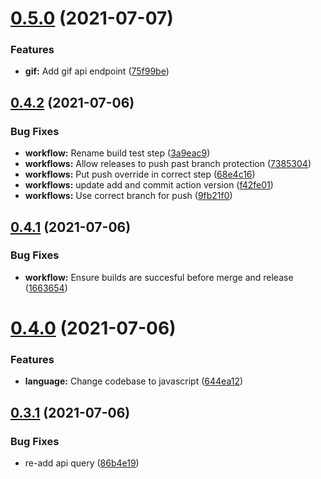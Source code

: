# [0.5.0](https://github.com/bsord/weatherdrop/compare/0.4.2...0.5.0) (2021-07-07)


### Features

* **gif:** Add gif api endpoint ([75f99be](https://github.com/bsord/weatherdrop/commit/75f99bed5ca2730ff6652adca4ca9972f7192db1))



## [0.4.2](https://github.com/bsord/weatherdrop/compare/0.4.1...0.4.2) (2021-07-06)


### Bug Fixes

* **workflow:** Rename build test step ([3a9eac9](https://github.com/bsord/weatherdrop/commit/3a9eac988b3c0d4b17f7c36f12e36931b7162e13))
* **workflows:** Allow releases to push past branch protection ([7385304](https://github.com/bsord/weatherdrop/commit/7385304a294015e1ae785796e203a85b9eb4ee54))
* **workflows:** Put push override in correct step ([68e4c16](https://github.com/bsord/weatherdrop/commit/68e4c16c4c8c09216d0e36814f5059f339b94f1f))
* **workflows:** update add and commit action version ([f42fe01](https://github.com/bsord/weatherdrop/commit/f42fe01144cfb9ec7dbb24df6107e76a4e95b14a))
* **workflows:** Use correct branch for push ([9fb21f0](https://github.com/bsord/weatherdrop/commit/9fb21f0b48fe241da4912c057f5e5d086edf4e0e))



## [0.4.1](https://github.com/bsord/weatherdrop/compare/0.4.0...0.4.1) (2021-07-06)


### Bug Fixes

* **workflow:** Ensure builds are succesful before merge and release ([1663654](https://github.com/bsord/weatherdrop/commit/1663654d9e7c2c559d6c4e86fbfd47b9f66a1915))



# [0.4.0](https://github.com/bsord/weatherdrop/compare/0.3.1...0.4.0) (2021-07-06)


### Features

* **language:** Change codebase to javascript ([644ea12](https://github.com/bsord/weatherdrop/commit/644ea129ca617bae75863e92ac54b471be825855))



## [0.3.1](https://github.com/bsord/weatherdrop/compare/0.3.0...0.3.1) (2021-07-06)


### Bug Fixes

* re-add api query ([86b4e19](https://github.com/bsord/weatherdrop/commit/86b4e196db0dbf4605dee0df0d302ff0a2523c8b))



